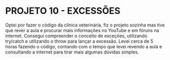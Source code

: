 # PROJETO 10 - EXCESSÕES 
Optei por fazer o código da clínica veterinária, fiz o projeto sozinha mas tive que rever a aula e procurar mais informações no YouTube e em fóruns na internet. Consegui compreender o conceito de exceções, utilizando try/catch e utilizando o throw para lançar a excessão. Levei cerca de 5 horas fazendo o código, contando com o tempo que levei revendo a aula e consultando a internet para tirar mais algumas dúvidas simples. 
